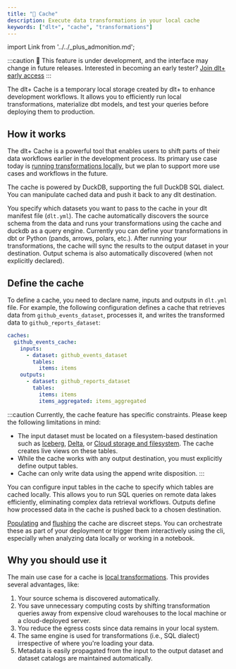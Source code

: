 ```yaml
---
title: "🧪 Cache"
description: Execute data transformations in your local cache
keywords: ["dlt+", "cache", "transformations"]
---
```


import Link from '../../_plus_admonition.md';

<Link/>

:::caution
🚧 This feature is under development, and the interface may change in future releases. Interested in becoming an early tester? [Join dlt+ early access](https://info.dlthub.com/waiting-list)
:::

The dlt+ Cache is a temporary local storage created by dlt+ to enhance development workflows. It allows you to efficiently run local transformations, materialize dbt models, and test your queries before deploying them to production.

## How it works

The dlt+ Cache is a powerful tool that enables users to shift parts of their data workflows earlier in the development process. Its primary use case today is [running transformations locally](../features/transformations/index.md), but we plan to support more use cases and workflows in the future.

The cache is powered by DuckDB, supporting the full DuckDB SQL dialect. You can manipulate cached data and push it back to any dlt destination.

You specify which datasets you want to pass to the cache in your dlt manifest file (`dlt.yml`). The cache automatically discovers the source schema from the data and runs your transformations using the cache and duckdb as a query engine. Currently you can define your transformations in dbt or Python (pands, arrows, polars, etc.). After running your transformations, the cache will sync the results to the output dataset in your destination. Output schema is also automatically discovered (when not explicitly declared).

## Define the cache

To define a cache, you need to declare name, inputs and outputs in `dlt.yml` file. For example, the following configuration defines a cache that retrieves data
from `github_events_dataset`, processes it, and writes the transformed data to `github_reports_dataset`:

```yaml
caches:
  github_events_cache:
    inputs:
      - dataset: github_events_dataset
        tables:
          items: items
    outputs:
      - dataset: github_reports_dataset
        tables:
          items: items
          items_aggregated: items_aggregated
```

:::caution
Currently, the   cache feature has specific constraints. Please keep the following limitations in mind:

* The input dataset must be located on a filesystem-based destination such as [Iceberg](../ecosystem/iceberg.md), [Delta](../ecosystem/delta.md), or [Cloud storage and filesystem](../../dlt-ecosystem/destinations/filesystem.md). The cache creates live views on these tables.
* While the cache works with any output destination, you must explicitly define output tables.
* Cache can only write data using the append write disposition.
:::

You can configure input tables in the cache to specify which tables are cached locally. This allows you to run SQL queries on remote data lakes efficiently, eliminating complex data retrieval workflows.
Outputs define how processed data in the cache is pushed back to a chosen destination.

[Populating](../reference.md#dlt-cache-populate) and [flushing](../reference.md#dlt-cache-flush) the cache are discreet steps.
You can orchestrate these as part of your deployment or trigger them interactively using the cli, especially when analyzing data locally or working in a notebook.

## Why you should use it

The main use case for a cache is [local transformations](../features/transformations/index.md). This provides several advantages, like:

1. Your source schema is discovered automatically.
2. You save unnecessary computing costs by shifting transformation queries away from expensive cloud warehouses to the local machine or a cloud-deployed server.
3. You reduce the egress costs since data remains in your local system.
4. The same engine is used for transformations (i.e., SQL dialect) irrespective of where you're loading your data.
6. Metadata is easily propagated from the input to the output dataset and dataset catalogs are maintained automatically.


